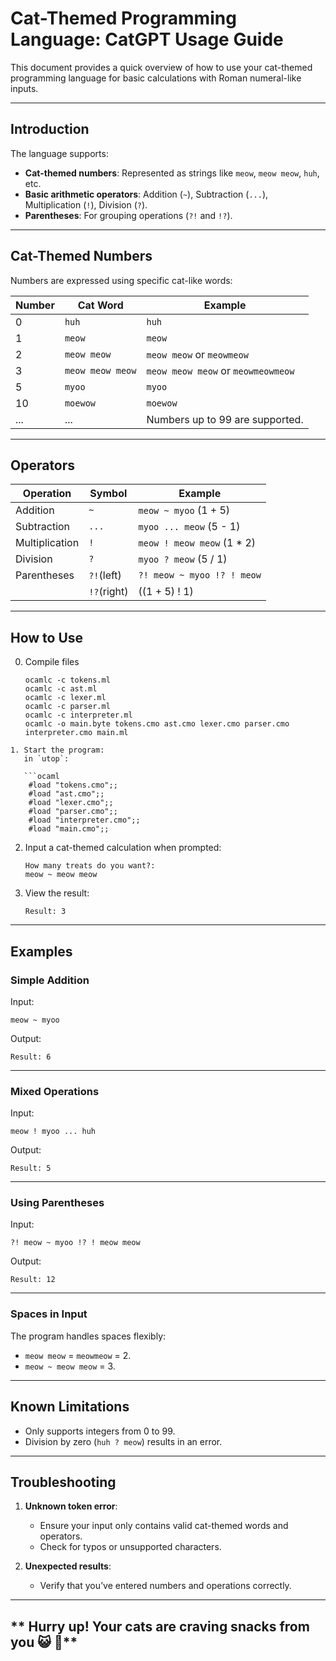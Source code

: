 # **Cat-Themed Programming Language: CatGPT Usage Guide**

This document provides a quick overview of how to use your cat-themed programming language for basic calculations with Roman numeral-like inputs.

---

## **Introduction**
The language supports:
- **Cat-themed numbers**: Represented as strings like `meow`, `meow meow`, `huh`, etc.
- **Basic arithmetic operators**: Addition (`~`), Subtraction (`...`), Multiplication (`!`), Division (`?`).
- **Parentheses**: For grouping operations (`?!` and `!?`).

---

## **Cat-Themed Numbers**
Numbers are expressed using specific cat-like words:

| **Number** | **Cat Word**    | Example                      |
|------------|-----------------|------------------------------|
| 0          | `huh`           | `huh`                       |
| 1          | `meow`          | `meow`                      |
| 2          | `meow meow`     | `meow meow` or `meowmeow`    |
| 3          | `meow meow meow`| `meow meow meow` or `meowmeowmeow` |
| 5          | `myoo`          | `myoo`                      |
| 10         | `moewow`        | `moewow`                    |
| ...        | ...             | Numbers up to 99 are supported. |

---

## **Operators**

| **Operation**   | **Symbol** | **Example**                |
|------------------|------------|----------------------------|
| Addition         | `~`        | `meow ~ myoo` (1 + 5)     |
| Subtraction      | `...`      | `myoo ... meow` (5 - 1)   |
| Multiplication   | `!`        | `meow ! meow meow` (1 * 2)|
| Division         | `?`        | `myoo ? meow` (5 / 1)     |
| Parentheses      | `?!`(left) | `?! meow ~ myoo !? ! meow`|
|                  | `!?`(right)|              ((1 + 5) ! 1)|    


---

## **How to Use**
0. Compile files
    ```
    ocamlc -c tokens.ml
    ocamlc -c ast.ml
    ocamlc -c lexer.ml
    ocamlc -c parser.ml
    ocamlc -c interpreter.ml
    ocamlc -o main.byte tokens.cmo ast.cmo lexer.cmo parser.cmo interpreter.cmo main.ml
    ```

```
1. Start the program:
   in `utop`:

   ```ocaml
    #load "tokens.cmo";;
    #load "ast.cmo";;
    #load "lexer.cmo";;
    #load "parser.cmo";;
    #load "interpreter.cmo";;
    #load "main.cmo";;
   ```

2. Input a cat-themed calculation when prompted:
   ```
   How many treats do you want?:
   meow ~ meow meow
   ```

3. View the result:
   ```
   Result: 3
   ```

---

## **Examples**

### **Simple Addition**
Input:
```
meow ~ myoo
```
Output:
```
Result: 6
```

---

### **Mixed Operations**
Input:
```
meow ! myoo ... huh
```
Output:
```
Result: 5
```

---

### **Using Parentheses**
Input:
```
?! meow ~ myoo !? ! meow meow
```
Output:
```
Result: 12
```

---

### **Spaces in Input**
The program handles spaces flexibly:
- `meow meow` = `meowmeow` = 2.
- `meow ~ meow meow` = 3.

---

## **Known Limitations**
- Only supports integers from 0 to 99.
- Division by zero (`huh ? meow`) results in an error.

---

## **Troubleshooting**

1. **Unknown token error**:
   - Ensure your input only contains valid cat-themed words and operators.
   - Check for typos or unsupported characters.

2. **Unexpected results**:
   - Verify that you’ve entered numbers and operations correctly.

---

## ** Hurry up! Your cats are craving snacks from you 😺 🐾** 